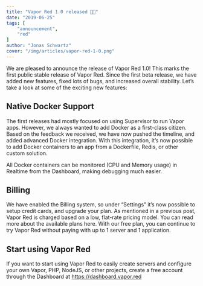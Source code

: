 ```yaml
---
title: "Vapor Red 1.0 released 🎉🎉"
date: "2019-06-25"
tags: [
    "announcement",
    "red"
]
author: "Jonas Schwartz"
cover: "/img/articles/vapor-red-1-0.png"
---
```


We are pleased to announce the release of Vapor Red 1.0! This marks the first public stable release of Vapor Red. Since the first beta release, we have added new features, fixed lots of bugs, and increased overall stability. Let’s take a look at some of the exciting new features:

## Native Docker Support

The first releases had mostly focused on using Supervisor to run Vapor apps. However, we always wanted to add Docker as a first-class citizen. Based on the feedback we received, we have now pushed the timeline, and added advanced Docker integration. With this integration, it’s now possible to add Docker containers to an app from a Dockerfile, Redis, or other custom solution.

All Docker containers can be monitored (CPU and Memory usage) in Realtime from the Dashboard, making debugging much easier.

## Billing

We have enabled the Billing system, so under “Settings” it’s now possible to setup credit cards, and upgrade your plan. As mentioned in a previous post, Vapor Red is charged based on a low, flat-rate pricing model. You can read more about the available plans here. With our free plan, you can continue to try Vapor Red without paying with up to 1 server and 1 application.

## Start using Vapor Red

If you want to start using Vapor Red to easily create servers and configure your own Vapor, PHP, NodeJS, or other projects, create a free account through the Dashboard at <a href="https://dashboard.vapor.red" target="_BLANK">https://dashboard.vapor.red</a>
